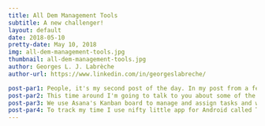```yaml
---
title: All Dem Management Tools
subtitle: A new challenger!
layout: default
date: 2018-05-10
pretty-date: May 10, 2018
img: all-dem-management-tools.jpg
thumbnail: all-dem-management-tools.jpg
author: Georges L. J. Labrèche
author-url: https://www.linkedin.com/in/georgeslabreche/

post-par1: People, it's my second post of the day. In my post from a few hours ago I explained how I forgot to post yesterday and the price to pay is double posting. I hereby officiate this new rule with this post! Certainly, it will discourage others from following my poor example. 
post-par2: This time around I'm going to talk to you about some of the management tools we use to keep things relatively smooth and on track with deliverables. Managing a project can be very exciting but talking about it is complete snoreville so I'll be brief and cut to the chase. Ready? Here we go!
post-par3: We use Asana's Kanban board to manage and assign tasks and we loosely base our approach to planning with that of Agile Methodologies. Look up about Agile, it's really cool. When someoe's task doesn't pass Review, it goes to Not Accepted and the person who was assigned the task in question usual whines about it but in the end it's extra motivation for him or her to get the job done thoroughly because nobody like to see their task marked as Not Accepted, not even yours truly. Yuck! For documentation we use ShareLaTeX, it's awesome for collaborative work and I personally get quite into the Zen zone when formatting formulas in it. Everytime we deliver a new version of our Student Experiment Documentation (SED), we synchronize the LaTeX code with our project source code repository in GitHub so that we preserve a snapshot of that specific version of the document for posterity to enjoy, kinda like a time capsule.
post-par4: To track my time I use nifty little app for Android called Timesheet. Along with your time, you can log the mood you were in while you worked on your task and then come up with a nice little report about your mood swings throughout the project. Maybe I should include that report in SED v2.0 due this coming Monday!
---
```

